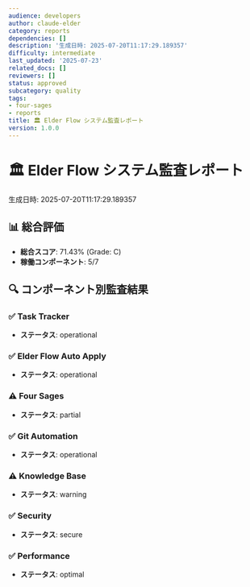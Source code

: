 ```yaml
---
audience: developers
author: claude-elder
category: reports
dependencies: []
description: '生成日時: 2025-07-20T11:17:29.189357'
difficulty: intermediate
last_updated: '2025-07-23'
related_docs: []
reviewers: []
status: approved
subcategory: quality
tags:
- four-sages
- reports
title: 🏛️ Elder Flow システム監査レポート
version: 1.0.0
---
```


# 🏛️ Elder Flow システム監査レポート
生成日時: 2025-07-20T11:17:29.189357

## 📊 総合評価
- **総合スコア**: 71.43% (Grade: C)
- **稼働コンポーネント**: 5/7

## 🔍 コンポーネント別監査結果

### ✅ Task Tracker
- **ステータス**: operational

### ✅ Elder Flow Auto Apply
- **ステータス**: operational

### ⚠️ Four Sages
- **ステータス**: partial

### ✅ Git Automation
- **ステータス**: operational

### ⚠️ Knowledge Base
- **ステータス**: warning

### ✅ Security
- **ステータス**: secure

### ✅ Performance
- **ステータス**: optimal
